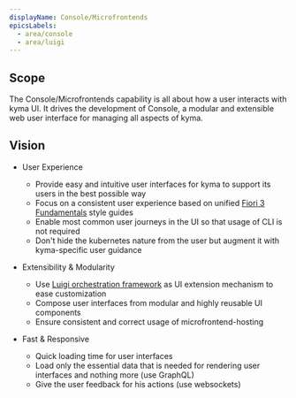 ```yaml
---
displayName: Console/Microfrontends
epicsLabels:
  - area/console
  - area/luigi
---
```


## Scope

The Console/Microfrontends capability is all about how a user interacts with kyma UI. It drives the development of Console, a modular and extensible web user interface for managing all aspects of kyma.

## Vision

* User Experience

    * Provide easy and intuitive user interfaces for kyma to support its users in the best possible way
    * Focus on a consistent user experience based on unified [Fiori 3 Fundamentals](https://sap.github.io/fundamental/components/index.html) style guides
    * Enable most common user journeys in the UI so that usage of CLI is not required
    * Don't hide the kubernetes nature from the user but augment it with kyma-specific user guidance

* Extensibility & Modularity

    * Use [Luigi orchestration framework](https://github.com/kyma-project/luigi) as UI extension mechanism to ease customization
    * Compose user interfaces from modular and highly reusable UI components
    * Ensure consistent and correct usage of microfrontend-hosting

* Fast & Responsive
    
    * Quick loading time for user interfaces
    * Load only the essential data that is needed for rendering user interfaces and nothing more (use GraphQL)
    * Give the user feedback for his actions (use websockets)   

